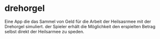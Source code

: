 # drehorgel
Eine App die das Sammel von Geld für die Arbeit der Heilsasrmee mit der Drehorgel simuliert.
der Spieler erhält die Möglichkeit den erspielten Betrag selbst direkt der Heilsarmee zu speden.
